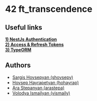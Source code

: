 # 42 ft_transcendence



## Useful links
[__1) NestJs Authentication__](https://www.youtube.com/watch?v=e5qk1Xruwso&ab_channel=CodewithVlad) <br>
[__2) Access & Refresh Tokens__](https://www.youtube.com/watch?v=uAKzFhE3rxU&ab_channel=CodewithVlad) <br>
[__3) TypeORM__](https://www.youtube.com/watch?v=W1gvIw0GNl8&list=PL_cUvD4qzbkw-phjGK2qq0nQiG6gw1cKK&index=3) <br>

## Authors

* [Sargis Hovsepyan (shovsepy)](https://github.com/Sargis-Hovsepyan)
* [Hovsep Hayrapetyan (hohayrap)](https://github.com/Hoso1999)
* [Ara Stepanyan (arastepa)](https://github.com/arastepa)
* [Volodya Ismailyan (vismaily)](https://github.com/nenieiri)
